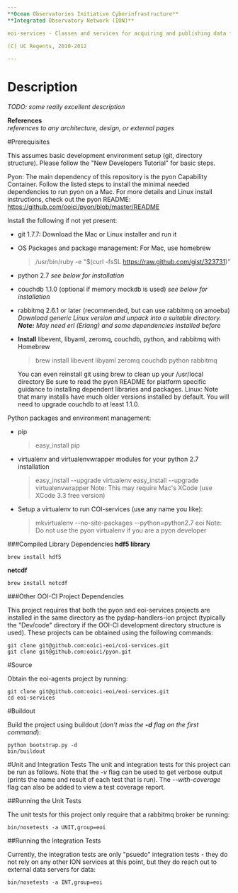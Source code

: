 ```yaml
---
**Ocean Observatories Initiative Cyberinfrastructure** 
**Integrated Observatory Network (ION)** 

eoi-services - Classes and services for acquiring and publishing data from external sources

(C) UC Regents, 2010-2012

---
```


# Description
*TODO: some really excellent description*

**References**  
*references to any architecture, design, or external pages*

#Prerequisites

This assumes basic development environment setup (git, directory structure). Please follow the
"New Developers Tutorial" for basic steps.

Pyon: The main dependency of this repository is the pyon Capability Container. Follow the listed
steps to install the minimal needed dependencies to run pyon on a Mac. For more details and Linux
install instructions, check out the pyon README: https://github.com/ooici/pyon/blob/master/README



Install the following if not yet present:

- git 1.7.7: Download the Mac or Linux installer and run it

- OS Packages and package management:
For Mac, use homebrew
    > /usr/bin/ruby -e "$(curl -fsSL https://raw.github.com/gist/323731)"
- python 2.7
*see below for installation*

* couchdb 1.1.0 (optional if memory mockdb is used)
*see below for installation*

- rabbitmq 2.6.1 or later (recommended, but can use rabbitmq on amoeba)
    *Download generic Linux version and unpack into a suitable directory.
    **Note:** May need erl (Erlang) and some dependencies installed before*

- **Install** libevent, libyaml, zeromq, couchdb, python, and rabbitmq with Homebrew
    > brew install libevent libyaml zeromq couchdb python rabbitmq

    You can even reinstall git using brew to clean up your /usr/local directory
    Be sure to read the pyon README for platform specific guidance to installing
    dependent libraries and packages.
    Linux: Note that many installs have much older versions installed by default.
    You will need to upgrade couchdb to at least 1.1.0.

Python packages and environment management:

- pip
    > easy_install pip

- virtualenv and virtualenvwrapper modules for your python 2.7 installation
    > easy_install --upgrade virtualenv
    > easy_install --upgrade virtualenvwrapper
    Note: This may require Mac's XCode (use XCode 3.3 free version)

- Setup a virtualenv to run COI-services (use any name you like):
    > mkvirtualenv --no-site-packages --python=python2.7 eoi
    Note: Do not use the pyon virtualenv if you are a pyon developer

###Compiled Library Dependencies
**hdf5 library**

    brew install hdf5

**netcdf**

    brew install netcdf
 

###Other OOI-CI Project Dependencies

This project requires that both the pyon and eoi-services projects are installed in the same directory as the pydap-handlers-ion project (typically the "Dev/code" directory if the OOI-CI development directory structure is used).  These projects can be obtained using the following commands:

    git clone git@github.com:ooici-eoi/coi-services.git
    git clone git@github.com:ooici/pyon.git

#Source

Obtain the eoi-agents project by running:  

    git clone git@github.com:ooici-eoi/eoi-services.git
    cd eoi-services

#Buildout

Build the project using buildout (*don't miss the **-d** flag on the first command*):

    python bootstrap.py -d
    bin/buildout

#Unit and Integration Tests
The unit and integration tests for this project can be run as follows.  Note that the *-v* flag can be used to get verbose output (prints the name and result of each test that is run).  The *--with-coverage* flag can also be added to view a test coverage report.

##Running the Unit Tests

The unit tests for this project only require that a rabbitmq broker be running:

    bin/nosetests -a UNIT,group=eoi

##Running the Integration Tests

Currently, the integration tests are only "psuedo" integration tests - they do not rely on any other ION services at this point, but they do reach out to external data servers for data:

    bin/nosetests -a INT,group=eoi
